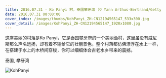 ```yaml
---
title: 2016.07.31 - Ko Panyi 村，泰国攀牙湾 (© Yann Arthus-Bertrand/Getty Images)
date: 2016.07.31 00:00:00
cover_index: /images/thumbs/KohPanyi_ZH-CN12194565147_533x300.jpg
cover_detail: /images/KohPanyi_ZH-CN12194565147_1920x1080.jpg
---
```


这座美丽的村落是Ko Panyi，它是泰国攀牙府的一个美丽渔村，这里虽没有威尼斯那么声名远扬，却有着不输给它的壮丽景色。整个村落都仿佛漂浮在水上一样，在搭建于水上的木桥间穿梭，你可以细细体会古老水乡带来的震撼。

泰国, 攀牙湾

![KohPanyi](/images/KohPanyi_ZH-CN12194565147_1920x1080.jpg)
